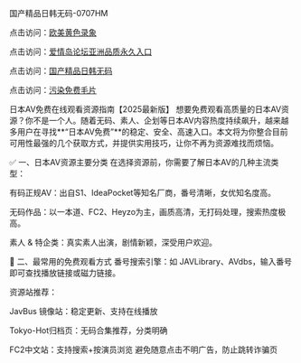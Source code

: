 国产精品日韩无码-0707HM

点击访问：<a href="https://gsd-agv.pages.dev/">欧美黄色录象</a>

点击访问：<a href="https://rtj-3zo.pages.dev/">爱情岛论坛亚洲品质永久入口</a>

点击访问：<a href="https://gfd-5xg.pages.dev/">国产精品日韩无码</a>

点击访问：<a href="https://gfd-5xg.pages.dev/">污染免费毛片</a>

日本AV免费在线观看资源指南【2025最新版】
想要免费观看高质量的日本AV资源？你不是一个人。随着无码、素人、企划等日本AV内容热度持续飙升，越来越多用户在寻找**“日本AV免费”**的稳定、安全、高速入口。本文将为你整合目前可用性最强的几个获取方式，并提供实用技巧，让你不再为资源难找而烦恼。

✅ 一、日本AV资源主要分类
在选择资源前，你需要了解日本AV的几种主流类型：

有码正规AV：出自S1、IdeaPocket等知名厂商，番号清晰，女优知名度高。

无码作品：以一本道、FC2、Heyzo为主，画质高清，无打码处理，搜索热度极高。

素人 & 特企类：真实素人出演，剧情新颖，深受用户欢迎。

🎯 二、最常用的免费观看方式
番号搜索引擎：如 JAVLibrary、AVdbs，输入番号即可查找播放链接或磁力链接。

资源站推荐：

JavBus 镜像站：稳定更新、支持在线播放

Tokyo-Hot归档页：无码合集推荐，分类明确

FC2中文站：支持搜索+按演员浏览
避免随意点击不明广告，防止跳转诈骗页

<span style="display:none;">[Canonical link](https://github.com/mjq1221/42545 ）</span>
